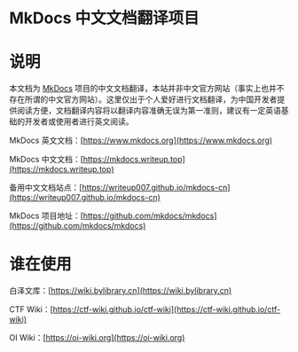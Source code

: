 # MkDocs 中文文档翻译项目

# 说明

本文档为 [MkDocs](https://github.com/mkdocs/mkdocs/) 项目的中文文档翻译，本站并非中文官方网站（事实上也并不存在所谓的中文官方网站）。这里仅出于个人爱好进行文档翻译，为中国开发者提供阅读方便，文档翻译内容将以翻译内容准确无误为第一准则，建议有一定英语基础的开发者或使用者进行英文阅读。

MkDocs 英文文档：[https://www.mkdocs.org](https://www.mkdocs.org)

MkDocs 中文文档：[https://mkdocs.writeup.top](https://mkdocs.writeup.top)

备用中文文档站点：[https://writeup007.github.io/mkdocs-cn](https://writeup007.github.io/mkdocs-cn)

MkDocs 项目地址：[https://github.com/mkdocs/mkdocs](https://github.com/mkdocs/mkdocs)

# 谁在使用

白泽文库：[https://wiki.bylibrary.cn](https://wiki.bylibrary.cn)

CTF Wiki：[https://ctf-wiki.github.io/ctf-wiki](https://ctf-wiki.github.io/ctf-wiki)

OI Wiki：[https://oi-wiki.org](https://oi-wiki.org)

